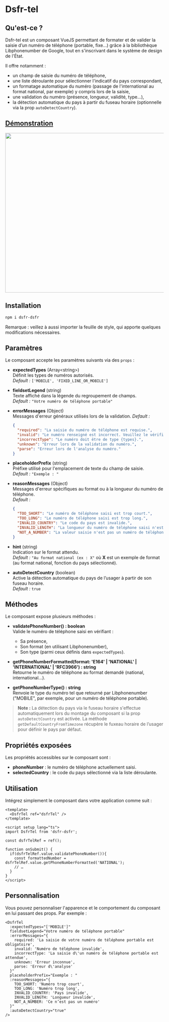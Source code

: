 # Dsfr-tel

## Qu'est-ce ?

Dsfr-tel est un composant VueJS permettant de formater et de valider la saisie d’un numéro de téléphone (portable, fixe…) grâce à la bibliothèque Libphonenumber de Google, tout en s'inscrivant dans le système de design de l'État.

Il offre notamment :

- un champ de saisie du numéro de téléphone,
- une liste déroulante pour sélectionner l'indicatif du pays correspondant,
- un formatage automatique du numéro (passage de l'international au format national, par exemple) y compris lors de la saisie,
- une validation du numéro (présence, longueur, validité, type…),
- la détection automatique du pays à partir du fuseau horaire (optionnelle via la prop `autoDetectCountry`).

## [Démonstration](https://edouardroger.github.io/dsfr-tel-demo/)

<img width="507" alt="" src="https://github.com/user-attachments/assets/fb061e18-58a4-4873-b714-df63f5e2b97a" />

## Installation

```bash
npm i dsfr-dsfr
```

Remarque : veillez à aussi importer la feuille de style, qui apporte quelques modifications nécessaires.

## Paramètres

Le composant accepte les paramètres suivants via des `props` :

- **expectedTypes** (Array\<string\>)  
  Définit les types de numéros autorisés.  
  *Default :* `['MOBILE', 'FIXED_LINE_OR_MOBILE']`

- **fieldsetLegend** (string)  
  Texte affiché dans la légende du regroupement de champs.  
  *Default :* `"Votre numéro de téléphone portable"`

- **errorMessages** (Object)  
  Messages d'erreur généraux utilisés lors de la validation.
  *Default :*

  ```json
  {
    "required": "La saisie du numéro de téléphone est requise.",
    "invalid": "Le numéro renseigné est incorrect. Veuillez le vérifier.",
    "incorrectType": "Le numéro doit être de type {types}.",
    "unknown": "Erreur lors de la validation du numéro.",
    "parse": "Erreur lors de l'analyse du numéro."
  }
  ```

- **placeholderPrefix** (string)  
  Préfixe utilisé pour l'emplacement de texte du champ de saisie.  
  *Default :* `"Exemple : "`

- **reasonMessages** (Object)  
  Messages d'erreur spécifiques au format ou à la longueur du numéro de téléphone.  
  *Default :*

  ```json
  {
    "TOO_SHORT": "Le numéro de téléphone saisi est trop court.",
    "TOO_LONG": "Le numéro de téléphone saisi est trop long.",
    "INVALID_COUNTRY": "Le code du pays est invalide.",
    "INVALID_LENGTH": "La longueur du numéro de téléphone saisi n'est pas valide.",
    "NOT_A_NUMBER": "La valeur saisie n'est pas un numéro de téléphone."
  }
  ```

- **hint** (string)  
  Indication sur le format attendu.  
  *Default :* `"Au format national (ex : X"` où **X** est un exemple de format (au format national, fonction du pays sélectionné).

- **autoDetectCountry** (boolean)  
  Active la détection automatique du pays de l’usager à partir de son fuseau horaire.  
  *Default :* `true`

## Méthodes

Le composant expose plusieurs méthodes :

- **validatePhoneNumber() : boolean**  
  Valide le numéro de téléphone saisi en vérifiant :
  - Sa présence,
  - Son format (en utilisant Libphonenumber),
  - Son type (parmi ceux définis dans `expectedTypes`).

- **getPhoneNumberFormatted(format: 'E164' | 'NATIONAL' | 'INTERNATIONAL' | 'RFC3966') : string**  
  Retourne le numéro de téléphone au format demandé (national, international…).

- **getPhoneNumberType() : string**  
  Renvoie le type du numéro tel que retourné par Libphonenumber ("MOBILE", par exemple, pour un numéro de téléphone portable).

> **Note :** La détection du pays via le fuseau horaire s'effectue automatiquement lors du montage du composant si la prop `autoDetectCountry` est activée. La méthode `getDefaultCountryFromTimezone` récupère le fuxeau horaire de l’usager pour définir le pays par défaut.

## Propriétés exposées

Les propriétés accessibles sur le composant sont :

- **phoneNumber** : le numéro de téléphone actuellement saisi.
- **selectedCountry** : le code du pays sélectionné via la liste déroulante.

## Utilisation

Intégrez simplement le composant dans votre application comme suit :

```vue
<template>
  <DsfrTel ref="dsfrTel" />
</template>

<script setup lang="ts">
import DsfrTel from 'dsfr-dsfr';

const dsfrTelRef = ref();

function onSubmit() {
  if(dsfrTelRef.value.validatePhoneNumber()){
    const formattedNumber = dsfrTelRef.value.getPhoneNumberFormatted('NATIONAL');
    // …
  }
}
</script>
```

## Personnalisation

Vous pouvez personnaliser l'apparence et le comportement du composant en lui passant des props. Par exemple :

```vue
<DsfrTel
  :expectedTypes="['MOBILE']"
  fieldsetLegend="Votre numéro de téléphone portable"
  :errorMessages="{
    required: 'La saisie de votre numéro de téléphone portable est obligatoire',
    invalid: 'Numéro de téléphone invalide',
    incorrectType: 'La saisie d\'un numéro de téléphone portable est attendue',
    unknown: 'Erreur inconnue',
    parse: 'Erreur d\'analyse'
  }"
  placeholderPrefix="Exemple : "
  :reasonMessages="{
    TOO_SHORT: 'Numéro trop court',
    TOO_LONG: 'Numéro trop long',
    INVALID_COUNTRY: 'Pays invalide',
    INVALID_LENGTH: 'Longueur invalide',
    NOT_A_NUMBER: 'Ce n’est pas un numéro'
  }"
  :autoDetectCountry="true"
/>
```
